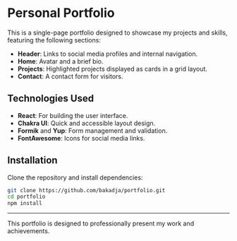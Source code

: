 # Personal Portfolio

This is a single-page portfolio designed to showcase my projects and skills, featuring the following sections:

- **Header**: Links to social media profiles and internal navigation.
- **Home**: Avatar and a brief bio.
- **Projects**: Highlighted projects displayed as cards in a grid layout.
- **Contact**: A contact form for visitors.

## Technologies Used

- **React**: For building the user interface.
- **Chakra UI**: Quick and accessible layout design.
- **Formik** and **Yup**: Form management and validation.
- **FontAwesome**: Icons for social media links.

## Installation

Clone the repository and install dependencies:

```bash
git clone https://github.com/bakadja/portfolio.git
cd portfolio
npm install
```

---

This portfolio is designed to professionally present my work and achievements.
